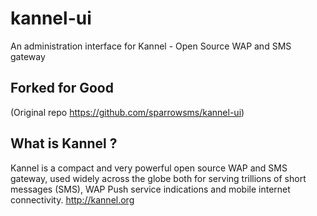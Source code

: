 kannel-ui
=========
An administration interface for Kannel - Open Source WAP and SMS gateway

Forked for Good
------
(Original repo https://github.com/sparrowsms/kannel-ui)


What is Kannel ?
------
Kannel is a compact and very powerful open source WAP and SMS gateway, 
used widely across the globe both for serving trillions of short messages (SMS), 
WAP Push service indications and mobile internet connectivity.
http://kannel.org
